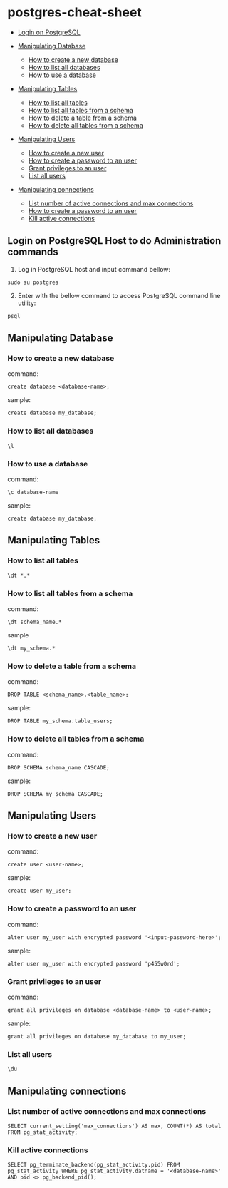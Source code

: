 # postgres-cheat-sheet
- [Login on PostgreSQL](#Login-on-PostgreSQL-Host-to-do-Administration-commands)
- [Manipulating Database](#Manipulating-Database)
  * [How to create a new database](#How-to-create-a-new-database)
  * [How to list all databases](#How-to-list-all-databases)
  * [How to use a database](#How-to-use-a-database)
- [Manipulating Tables](#Manipulating-Tables)
  * [How to list all tables](#How-to-list-all-tables)
  * [How to list all tables from a schema](#How-to-list-all-tables-from-a-schema)
  * [How to delete a table from a schema](#How-to-delete-a-table-from-a-schema)
  * [How to delete all tables from a schema](#How-to-delete-all-tables-from-a-schema)

- [Manipulating Users](#Manipulating-Tables)
  * [How to create a new user](#How-to-create-a-new-user)
  * [How to create a password to an user](#How-to-create-a-password-to-an-user)
  * [Grant privileges to an user](#Grant-privileges-to-an-user)
  * [List all users](#List-all-users)

- [Manipulating connections](#Manipulating-connections)
  * [List number of active connections and max connections](#List-number-of-active-connections-and-max-connections)
  * [How to create a password to an user](#How-to-create-a-password-to-an-user)
  * [Kill active connections](#Kill-active-connections)

## Login on PostgreSQL Host to do Administration commands

1. Log in PostgreSQL host and input command bellow:

```sudo su postgres```


2. Enter with the bellow command to access PostgreSQL command line utility:

```psql```



## Manipulating Database

### How to create a new database

command:

```create database <database-name>;```

sample:

```create database my_database;```

### How to list all databases

```\l```

### How to use a database

command:

```\c database-name```

sample:

```create database my_database;```

## Manipulating Tables

### How to list all tables

```\dt *.*```

### How to list all tables from a schema

command:

```\dt schema_name.*```

sample

```\dt my_schema.*```

### How to delete a table from a schema

command:

```DROP TABLE <schema_name>.<table_name>;```

sample:

```DROP TABLE my_schema.table_users;```

### How to delete all tables from a schema

command:

```DROP SCHEMA schema_name CASCADE;```

sample:

```DROP SCHEMA my_schema CASCADE;```

## Manipulating Users
### How to create a new user

command:

```create user <user-name>;```

sample:

```create user my_user;```

### How to create a password to an user

command:

```alter user my_user with encrypted password '<input-password-here>';```

sample:

```alter user my_user with encrypted password 'p455w0rd';```

### Grant privileges to an user

command:

```grant all privileges on database <database-name> to <user-name>;```

sample:

```grant all privileges on database my_database to my_user;```

### List all users

```\du```



## Manipulating connections

### List number of active connections and max connections

```SELECT current_setting('max_connections') AS max, COUNT(*) AS total FROM pg_stat_activity;```

### Kill active connections

```SELECT pg_terminate_backend(pg_stat_activity.pid) FROM pg_stat_activity WHERE pg_stat_activity.datname = '<database-name>' AND pid <> pg_backend_pid();```
